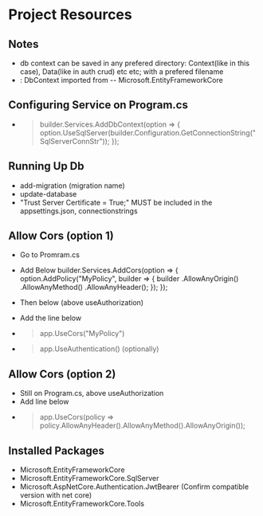 # Project Resources

## Notes
- db context can be saved in any prefered directory: Context(like in this case), Data(like in auth crud) etc etc; with a prefered filename
- : DbContext imported from -- Microsoft.EntityFrameworkCore

## Configuring Service on Program.cs

- > builder.Services.AddDbContext<AppDbContext>(option =>
{
    option.UseSqlServer(builder.Configuration.GetConnectionString("SqlServerConnStr"));
});

## Running Up Db

- add-migration (migration name)
- update-database
- "Trust Server Certificate = True;" MUST be included in the appsettings.json, connectionstrings

## Allow Cors (option 1)

- Go to Promram.cs
- Add Below
builder.Services.AddCors(option =>
{
    option.AddPolicy("MyPolicy", builder =>
    {
        builder
        .AllowAnyOrigin()
        .AllowAnyMethod()
        .AllowAnyHeader();
    });
});

- Then below (above useAuthorization)
- Add the line below
- > app.UseCors("MyPolicy")
- > app.UseAuthentication() (optionally)

## Allow Cors (option 2)

- Still on Program.cs, above useAuthorization
- Add line below 
- > app.UseCors(policy => policy.AllowAnyHeader().AllowAnyMethod().AllowAnyOrigin());

## Installed Packages
- Microsoft.EntityFrameworkCore
- Microsoft.EntityFrameworkCore.SqlServer
- Microsoft.AspNetCore.Authentication.JwtBearer (Confirm compatible version with net core)
- Microsoft.EntityFrameworkCore.Tools